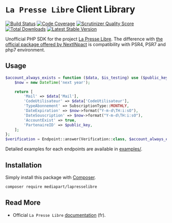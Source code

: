 # `La Presse Libre` Client Library

[![Build Status](https://secure.travis-ci.org/mediapart/lapresselibre.svg?branch=master)](http://travis-ci.org/mediapart/lapresselibre) [![Code Coverage](https://codecov.io/gh/mediapart/lapresselibre/branch/master/graph/badge.svg)](https://scrutinizer-ci.com/g/mediapart/lapresselibre) [![Scrutinizer Quality Score](https://scrutinizer-ci.com/g/mediapart/lapresselibre/badges/quality-score.png?b=master)](https://scrutinizer-ci.com/g/mediapart/lapresselibre) [![Total Downloads](https://poser.pugx.org/mediapart/lapresselibre/downloads.png)](https://packagist.org/packages/mediapart/lapresselibre) [![Latest Stable Version](https://poser.pugx.org/mediapart/lapresselibre/v/stable.png)](https://packagist.org/packages/mediapart/lapresselibre)

Unofficial PHP SDK for the project [La Presse Libre](https://github.com/NextINpact/LaPresseLibreSDK). The difference with [the official package offered by NextINpact](https://github.com/NextINpact/LaPresseLibreSDK/tree/master/php) is compatibility with PSR4, PSR7 and php7 environment.

## Usage

```php
$account_always_exists = function ($data, $is_testing) use ($public_key) {
    $now = new DateTime('next year');

    return [
        'Mail' => $data['Mail'],
        'CodeUtilisateur' => $data['CodeUtilisateur'],
        'TypeAbonnement' => SubscriptionType::MONTHLY,
        'DateExpiration' => $now->format("Y-m-d\TH:i:sO"),
        'DateSouscription' => $now->format("Y-m-d\TH:i:sO"),
        'AccountExist' => true,
        'PartenaireID' => $public_key,
    ];
};
$verification = Endpoint::answer(Verification::class, $account_always_exists);
```

Detailed examples for each endpoints are available in [examples/](examples/).

## Installation

Simply install this package with [Composer](http://getcomposer.org/).

```bash
composer require mediapart/lapresselibre
```

## Read More

- Official `La Presse Libre` [documentation](https://github.com/NextINpact/LaPresseLibreSDK/wiki/) (fr).